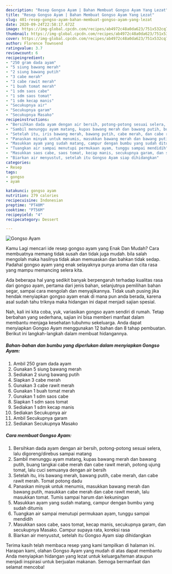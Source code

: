 ```yaml
---
description: "Resep Gongso Ayam | Bahan Membuat Gongso Ayam Yang Lezat"
title: "Resep Gongso Ayam | Bahan Membuat Gongso Ayam Yang Lezat"
slug: 401-resep-gongso-ayam-bahan-membuat-gongso-ayam-yang-lezat
date: 2020-09-24T22:58:17.672Z
image: https://img-global.cpcdn.com/recipes/ab4972c48a0da623/751x532cq70/gongso-ayam-foto-resep-utama.jpg
thumbnail: https://img-global.cpcdn.com/recipes/ab4972c48a0da623/751x532cq70/gongso-ayam-foto-resep-utama.jpg
cover: https://img-global.cpcdn.com/recipes/ab4972c48a0da623/751x532cq70/gongso-ayam-foto-resep-utama.jpg
author: Florence Townsend
ratingvalue: 3.7
reviewcount: 6
recipeingredient:
- "250 gram dada ayam"
- "5 siung bawang merah"
- "2 siung bawang putih"
- "3 cabe merah"
- "3 cabe rawit merah"
- "1 buah tomat merah"
- "1 sdm saos cabe"
- "1 sdm saos tomat"
- "1 sdm kecap manis"
- "Secukupnya air"
- "Secukupnya garam"
- "Secukupnya Masako"
recipeinstructions:
- "Bersihkan dada ayam dengan air bersih, potong-potong sesuai selera, lalu digoreng/direbus sampai matang"
- "Sambil menunggu ayam matang, kupas bawang merah dan bawang putih, buang tangkai cabe merah dan cabe rawit merah, potong ujung tomat, lalu cuci semuanya dengan air bersih"
- "Setelah itu, iris bawang merah, bawang putih, cabe merah, dan cabe rawit merah. Tomat potong dadu"
- "Panaskan minyak untuk menumis, masukkan bawang merah dan bawang putih, masukkan cabe merah dan cabe rawit merah, lalu masukkan tomat. Tumis sampai harum dan kekuningan"
- "Masukkan ayam yang sudah matang, campur dengan bumbu yang sudah ditumis"
- "Tuangkan air sampai menutupi permukaan ayam, tunggu sampai mendidih"
- "Masukkan saos cabe, saos tomat, kecap manis, secukupnya garam, dan secukupnya Masako. Campur supaya rata, koreksi rasa"
- "Biarkan air menyustut, setelah itu Gongso Ayam siap dihidangkan"
categories:
- Resep
tags:
- gongso
- ayam

katakunci: gongso ayam 
nutrition: 279 calories
recipecuisine: Indonesian
preptime: "PT40M"
cooktime: "PT56M"
recipeyield: "4"
recipecategory: Dessert

---
```



![Gongso Ayam](https://img-global.cpcdn.com/recipes/ab4972c48a0da623/751x532cq70/gongso-ayam-foto-resep-utama.jpg)

Kamu Lagi mencari ide resep gongso ayam yang Enak Dan Mudah? Cara membuatnya memang tidak susah dan tidak juga mudah. bila salah mengolah maka hasilnya tidak akan memuaskan dan bahkan tidak sedap. Padahal gongso ayam yang enak selayaknya punya aroma dan cita rasa yang mampu memancing selera kita.

Ada beberapa hal yang sedikit banyak berpengaruh terhadap kualitas rasa dari gongso ayam, pertama dari jenis bahan, selanjutnya pemilihan bahan segar, sampai cara mengolah dan menyajikannya. Tidak usah pusing jika hendak menyiapkan gongso ayam enak di mana pun anda berada, karena asal sudah tahu triknya maka hidangan ini dapat menjadi sajian spesial.




Nah, kali ini kita coba, yuk, variasikan gongso ayam sendiri di rumah. Tetap berbahan yang sederhana, sajian ini bisa memberi manfaat dalam membantu menjaga kesehatan tubuhmu sekeluarga. Anda dapat menyiapkan Gongso Ayam menggunakan 12 bahan dan 8 tahap pembuatan. Berikut ini langkah-langkah dalam membuat hidangannya.

<!--inarticleads1-->

##### Bahan-bahan dan bumbu yang diperlukan dalam menyiapkan Gongso Ayam:

1. Ambil 250 gram dada ayam
1. Gunakan 5 siung bawang merah
1. Sediakan 2 siung bawang putih
1. Siapkan 3 cabe merah
1. Gunakan 3 cabe rawit merah
1. Gunakan 1 buah tomat merah
1. Gunakan 1 sdm saos cabe
1. Siapkan 1 sdm saos tomat
1. Sediakan 1 sdm kecap manis
1. Sediakan Secukupnya air
1. Ambil Secukupnya garam
1. Sediakan Secukupnya Masako




<!--inarticleads2-->

##### Cara membuat Gongso Ayam:

1. Bersihkan dada ayam dengan air bersih, potong-potong sesuai selera, lalu digoreng/direbus sampai matang
1. Sambil menunggu ayam matang, kupas bawang merah dan bawang putih, buang tangkai cabe merah dan cabe rawit merah, potong ujung tomat, lalu cuci semuanya dengan air bersih
1. Setelah itu, iris bawang merah, bawang putih, cabe merah, dan cabe rawit merah. Tomat potong dadu
1. Panaskan minyak untuk menumis, masukkan bawang merah dan bawang putih, masukkan cabe merah dan cabe rawit merah, lalu masukkan tomat. Tumis sampai harum dan kekuningan
1. Masukkan ayam yang sudah matang, campur dengan bumbu yang sudah ditumis
1. Tuangkan air sampai menutupi permukaan ayam, tunggu sampai mendidih
1. Masukkan saos cabe, saos tomat, kecap manis, secukupnya garam, dan secukupnya Masako. Campur supaya rata, koreksi rasa
1. Biarkan air menyustut, setelah itu Gongso Ayam siap dihidangkan




Terima kasih telah membaca resep yang kami tampilkan di halaman ini. Harapan kami, olahan Gongso Ayam yang mudah di atas dapat membantu Anda menyiapkan hidangan yang lezat untuk keluarga/teman ataupun menjadi inspirasi untuk berjualan makanan. Semoga bermanfaat dan selamat mencoba!
